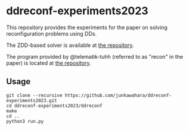# ddreconf-experiments2023
This repository provides the experiments for the paper on solving reconfiguration problems using DDs.

The ZDD-based solver is available at [the repository](https://github.com/junkawahara/ddreconf).

The program provided by @telematik-tuhh (referred to as "recon" in the paper) is located at [the repository](https://github.com/core-challenge/2022solver-showcase/tree/main/telematik-tuhh).

## Usage

```
git clone --recursive https://github.com/junkawahara/ddreconf-experiments2023.git
cd ddreconf-experiments2023/ddreconf
make
cd ..
python3 run.py
```
